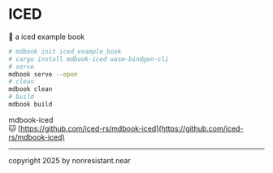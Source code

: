 # ICED
🧊 a iced example book



```sh
# mdbook init iced_example_book
# cargo install mdbook-iced wasm-bindgen-cli
# serve
mdbook serve --open
# clean
mdbook clean
# build
mdbook build
```

mdbook-iced
<br/>
🐱 [https://github.com/iced-rs/mdbook-iced](https://github.com/iced-rs/mdbook-iced)

---

copyright 2025 by nonresistant.near
